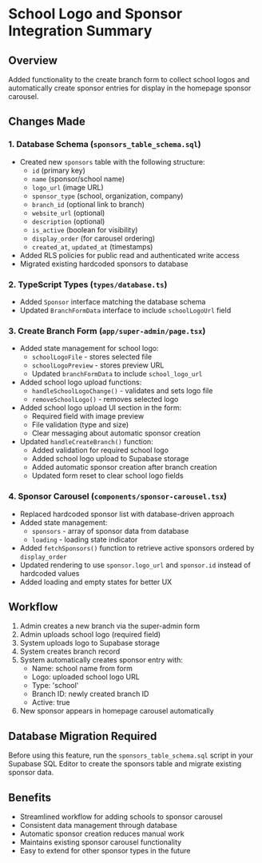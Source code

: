 # School Logo and Sponsor Integration Summary

## Overview
Added functionality to the create branch form to collect school logos and automatically create sponsor entries for display in the homepage sponsor carousel.

## Changes Made

### 1. Database Schema (`sponsors_table_schema.sql`)
- Created new `sponsors` table with the following structure:
  - `id` (primary key)
  - `name` (sponsor/school name)
  - `logo_url` (image URL)
  - `sponsor_type` (school, organization, company)
  - `branch_id` (optional link to branch)
  - `website_url` (optional)
  - `description` (optional)
  - `is_active` (boolean for visibility)
  - `display_order` (for carousel ordering)
  - `created_at`, `updated_at` (timestamps)
- Added RLS policies for public read and authenticated write access
- Migrated existing hardcoded sponsors to database

### 2. TypeScript Types (`types/database.ts`)
- Added `Sponsor` interface matching the database schema
- Updated `BranchFormData` interface to include `schoolLogoUrl` field

### 3. Create Branch Form (`app/super-admin/page.tsx`)
- Added state management for school logo:
  - `schoolLogoFile` - stores selected file
  - `schoolLogoPreview` - stores preview URL
  - Updated `branchFormData` to include `school_logo_url`
- Added school logo upload functions:
  - `handleSchoolLogoChange()` - validates and sets logo file
  - `removeSchoolLogo()` - removes selected logo
- Added school logo upload UI section in the form:
  - Required field with image preview
  - File validation (type and size)
  - Clear messaging about automatic sponsor creation
- Updated `handleCreateBranch()` function:
  - Added validation for required school logo
  - Added school logo upload to Supabase storage
  - Added automatic sponsor creation after branch creation
  - Updated form reset to clear school logo fields

### 4. Sponsor Carousel (`components/sponsor-carousel.tsx`)
- Replaced hardcoded sponsor list with database-driven approach
- Added state management:
  - `sponsors` - array of sponsor data from database
  - `loading` - loading state indicator
- Added `fetchSponsors()` function to retrieve active sponsors ordered by `display_order`
- Updated rendering to use `sponsor.logo_url` and `sponsor.id` instead of hardcoded values
- Added loading and empty states for better UX

## Workflow
1. Admin creates a new branch via the super-admin form
2. Admin uploads school logo (required field)
3. System uploads logo to Supabase storage
4. System creates branch record
5. System automatically creates sponsor entry with:
   - Name: school name from form
   - Logo: uploaded school logo URL
   - Type: 'school'
   - Branch ID: newly created branch ID
   - Active: true
6. New sponsor appears in homepage carousel automatically

## Database Migration Required
Before using this feature, run the `sponsors_table_schema.sql` script in your Supabase SQL Editor to create the sponsors table and migrate existing sponsor data.

## Benefits
- Streamlined workflow for adding schools to sponsor carousel
- Consistent data management through database
- Automatic sponsor creation reduces manual work
- Maintains existing sponsor carousel functionality
- Easy to extend for other sponsor types in the future
